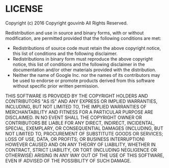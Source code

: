# LICENSE

Copyright (c) 2016 Copyright gouvinb All Rights Reserved.

Redistribution and use in source and binary forms, with or without
modification, are permitted provided that the following conditions are met:

-   Redistributions of source code must retain the above copyright notice,
    this list of conditions and the following disclaimer.
-   Redistributions in binary form must reproduce the above copyright notice,
    this list of conditions and the following disclaimer in the documentation
    and/or other materials provided with the distribution.
-   Neither the name of Google Inc. nor the names of its contributors may be
    used to endorse or promote products derived from this software without
    specific prior written permission.

THIS SOFTWARE IS PROVIDED BY THE COPYRIGHT HOLDERS AND CONTRIBUTORS "AS IS" AND
ANY EXPRESS OR IMPLIED WARRANTIES, INCLUDING, BUT NOT LIMITED TO, THE IMPLIED
WARRANTIES OF MERCHANTABILITY AND FITNESS FOR A PARTICULAR PURPOSE ARE
DISCLAIMED. IN NO EVENT SHALL THE COPYRIGHT OWNER OR CONTRIBUTORS BE LIABLE FOR
ANY DIRECT, INDIRECT, INCIDENTAL, SPECIAL, EXEMPLARY, OR CONSEQUENTIAL DAMAGES
(INCLUDING, BUT NOT LIMITED TO, PROCUREMENT OF SUBSTITUTE GOODS OR SERVICES;
LOSS OF USE, DATA, OR PROFITS; OR BUSINESS INTERRUPTION) HOWEVER CAUSED AND ON 
ANY THEORY OF LIABILITY, WHETHER IN CONTRACT, STRICT LIABILITY, OR TORT
(INCLUDING NEGLIGENCE OR OTHERWISE) ARISING IN ANY WAY OUT OF THE USE OF THIS
SOFTWARE, EVEN IF ADVISED OF THE POSSIBILITY OF SUCH DAMAGE.
